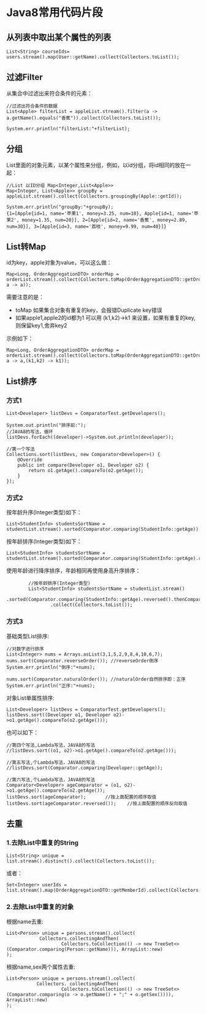 # Java8常用代码片段

## 从列表中取出某个属性的列表
```
List<String> courseIds=  users.stream().map(User::getName).collect(Collectors.toList());
```

## 过滤Filter
从集合中过滤出来符合条件的元素：
```
//过滤出符合条件的数据
List<Apple> filterList = appleList.stream().filter(a -> a.getName().equals("香蕉")).collect(Collectors.toList());
 
System.err.println("filterList:"+filterList);
```


## 分组
List里面的对象元素，以某个属性来分组，例如，以id分组，将id相同的放在一起：
```
//List 以ID分组 Map<Integer,List<Apple>>
Map<Integer, List<Apple>> groupBy = appleList.stream().collect(Collectors.groupingBy(Apple::getId));
 
System.err.println("groupBy:"+groupBy);
{1=[Apple{id=1, name='苹果1', money=3.25, num=10}, Apple{id=1, name='苹果2', money=1.35, num=20}], 2=[Apple{id=2, name='香蕉', money=2.89, num=30}], 3=[Apple{id=3, name='荔枝', money=9.99, num=40}]}
```

## List转Map
id为key，apple对象为value，可以这么做：
```
Map<Long, OrderAggregationDTO> orderMap = orderList.stream().collect(Collectors.toMap(OrderAggregationDTO::getOrderGoodsId, a -> a));
```
需要注意的是：
* toMap 如果集合对象有重复的key，会报错Duplicate key错误
* 如果apple1,apple2的id都为1 可以用 (k1,k2)->k1 来设置，如果有重复的key,则保留key1,舍弃key2

示例如下：
```
Map<Long, OrderAggregationDTO> orderMap = orderList.stream().collect(Collectors.toMap(OrderAggregationDTO::getOrderGoodsId, a -> a,(k1,k2) -> k1));
```

## List排序
### 方式1
```
List<Developer> listDevs = ComparatorTest.getDevelopers();

System.out.println("排序前:");
//JAVA8的写法，循环
listDevs.forEach((developer)->System.out.println(developer));

//第一个写法
Collections.sort(listDevs, new Comparator<Developer>() {
    @Override
    public int compare(Developer o1, Developer o2) {
        return o1.getAge().compareTo(o2.getAge());
    }
});
```

### 方式2
按年龄升序(Integer类型)如下：
```
List<StudentInfo> studentsSortName = studentList.stream().sorted(Comparator.comparing(StudentInfo::getAge)).collect(Collectors.toList());
```

按年龄排序(Integer类型)如下：
```
List<StudentInfo> studentsSortName = studentList.stream().sorted(Comparator.comparing(StudentInfo::getAge).reversed()).collect(Collectors.toList());
```

使用年龄进行降序排序，年龄相同再使用身高升序排序：
```
        //按年龄排序(Integer类型)
        List<StudentInfo> studentsSortName = studentList.stream()
                .sorted(Comparator.comparing(StudentInfo::getAge).reversed().thenComparing(StudentInfo::getHeight))
                .collect(Collectors.toList());
```

### 方式3

基础类型List排序:
```
//对数字进行排序
List<Integer> nums = Arrays.asList(3,1,5,2,9,8,4,10,6,7);
nums.sort(Comparator.reverseOrder()); //reverseOrder倒序
System.err.println("倒序:"+nums);

nums.sort(Comparator.naturalOrder()); //naturalOrder自然排序即：正序
System.err.println("正序:"+nums);
```

对象List单属性排序:
```
List<Developer> listDevs = ComparatorTest.getDevelopers();
listDevs.sort((Developer o1, Developer o2)->o1.getAge().compareTo(o2.getAge()));
```

也可以如下：
```
//第四个写法,Lambda写法，JAVA8的写法
//listDevs.sort((o1, o2)->o1.getAge().compareTo(o2.getAge()));

//第五写法,个Lambda写法，JAVA8的写法
//listDevs.sort(Comparator.comparing(Developer::getAge));
```

```
//第六写法,个Lambda写法，JAVA8的写法
Comparator<Developer> ageComparator = (o1, o2)->o1.getAge().compareTo(o2.getAge());
listDevs.sort(ageComparator);       //按上面配置的顺序取值
listDevs.sort(ageComparator.reversed());    //按上面配置的顺序反向取值
```

## 去重
### 1.去除List中重复的String
```
List<String> unique = list.stream().distinct().collect(Collectors.toList());
```

或者：
```
Set<Integer> userIds = list.stream().map(OrderAggregationDTO::getMemberId).collect(Collectors.toSet());
```

### 2.去除List中重复的对象
根据name去重:
```
List<Person> unique = persons.stream().collect(
            Collectors.collectingAndThen(
                    Collectors.toCollection(() -> new TreeSet<>(Comparator.comparing(Person::getName))), ArrayList::new)
);
```

根据name,sex两个属性去重:
```
List<Person> unique = persons.stream().collect(
           Collectors. collectingAndThen(
                    Collectors.toCollection(() -> new TreeSet<>(Comparator.comparing(o -> o.getName() + ";" + o.getSex()))), ArrayList::new)
);
```

